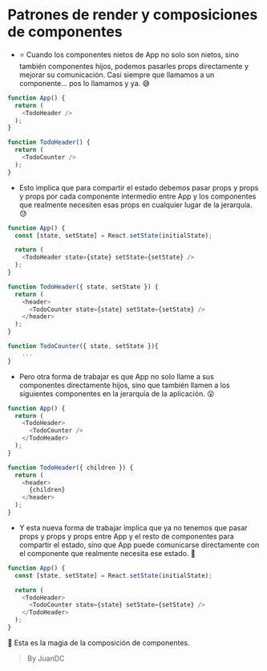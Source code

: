 # Patrones de render y composiciones de componentes

- ⭐️ Cuando los componentes nietos de App no solo son nietos, sino también componentes hijos, podemos pasarles props directamente y mejorar su comunicación. Casi siempre que llamamos a un componente… pos lo llamamos y ya. 😅

```js
function App() {
  return (
    <TodoHeader />
  );
}

function TodoHeader() {
  return (
    <TodoCounter />
  );
}
```

- Esto implica que para compartir el estado debemos pasar props y props y props por cada componente intermedio entre App y los componentes que realmente necesiten esas props en cualquier lugar de la jerarquía. 😓

```js
function App() {
  const [state, setState] = React.setState(initialState);

  return (
    <TodoHeader state={state} setState={setState} />
  );
}

function TodoHeader({ state, setState }) {
  return (
    <header>
      <TodoCounter state={state} setState={setState} />
    </header>
  );
}

function TodoCounter({ state, setState }){
    ...
}
```

- Pero otra forma de trabajar es que App no solo llame a sus componentes directamente hijos, sino que también llamen a los siguientes componentes en la jerarquía de la aplicación. 😮

```js
function App() {
  return (
    <TodoHeader>
      <TodoCounter />
    </TodoHeader>
  );
}

function TodoHeader({ children }) {
  return (
    <header>
      {children}
    </header>
  );
}
```

- Y esta nueva forma de trabajar implica que ya no tenemos que pasar props y props y props entre App y el resto de componentes para compartir el estado, sino que App puede comunicarse directamente con el componente que realmente necesita ese estado. 🤩

```js
function App() {
  const [state, setState] = React.setState(initialState);

  return (
    <TodoHeader>
      <TodoCounter state={state} setState={setState} />
    </TodoHeader>
  );
}
```

💚 Esta es la magia de la composición de componentes.
> By JuanDC